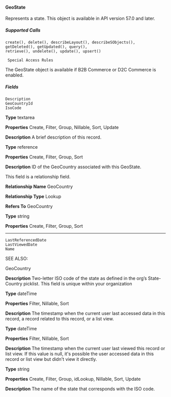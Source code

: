#### GeoState

Represents a state. This object is available in API version 57.0 and later.

##### Supported Calls
```
create(), delete(), describeLayout(), describeSObjects(), getDeleted(), getUpdated(), query(),
retrieve(), undelete(), update(), upsert()

 Special Access Rules

```
The GeoState object is available if B2B Commerce or D2C Commerce is enabled.

##### Fields

```
Description
GeoCountryId
IsoCode

```

**Type**
textarea

**Properties**
Create, Filter, Group, Nillable, Sort, Update

**Description**
A brief description of this record.

**Type**
reference

**Properties**
Create, Filter, Group, Sort

**Description**
ID of the GeoCountry associated with this GeoState.

This field is a relationship field.

**Relationship Name**
GeoCountry

**Relationship Type**
Lookup

**Refers To**
GeoCountry

**Type**
string

**Properties**
Create, Filter, Group, Sort


-----

```
LastReferencedDate
LastViewedDate
Name

```
SEE ALSO:

GeoCountry


**Description**
Two-letter ISO code of the state as defined in the org’s State-Country picklist. This field is
unique within your organization

**Type**
dateTime

**Properties**
Filter, Nillable, Sort

**Description**
The timestamp when the current user last accessed data in this record, a record related to
this record, or a list view.

**Type**
dateTime

**Properties**
Filter, Nillable, Sort

**Description**
The timestamp when the current user last viewed this record or list view. If this value is null,
it's possible the user accessed data in this record or list view but didn't view it directly.

**Type**
string

**Properties**
Create, Filter, Group, idLookup, Nillable, Sort, Update

**Description**
The name of the state that corresponds with the ISO code.

